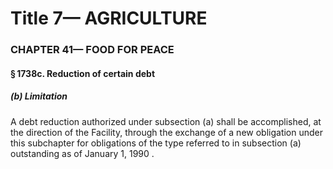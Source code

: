 
# Title 7— AGRICULTURE
### CHAPTER 41— FOOD FOR PEACE
#### § 1738c. Reduction of certain debt
##### (b) Limitation

A debt reduction authorized under subsection (a) shall be accomplished, at the direction of the Facility, through the exchange of a new obligation under this subchapter for obligations of the type referred to in subsection (a) outstanding as of January 1, 1990 .
